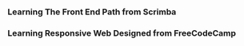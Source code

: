 

### Learning The Front End Path from Scrimba
### Learning Responsive Web Designed from FreeCodeCamp
